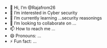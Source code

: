 - 👋 Hi, I’m @Rajafrom26
- 👀 I’m interested in Cyber security
- 🌱 I’m currently learning ...security reasonings
- 💞️ I’m looking to collaborate on ...
- 📫 How to reach me ...
- 😄 Pronouns: ...
- ⚡ Fun fact: ...

<!---
Rajafrom26/Rajafrom26 is a ✨ special ✨ repository because its `README.md` (this file) appears on your GitHub profile.
You can click the Preview link to take a look at your changes.
--->
